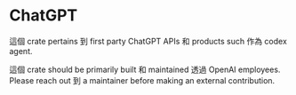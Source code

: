 # ChatGPT

這個 crate pertains 到 first party ChatGPT APIs 和 products such 作為 codex agent.

這個 crate should be primarily built 和 maintained 透過 OpenAI employees. Please reach out 到 a maintainer before making an external contribution.
